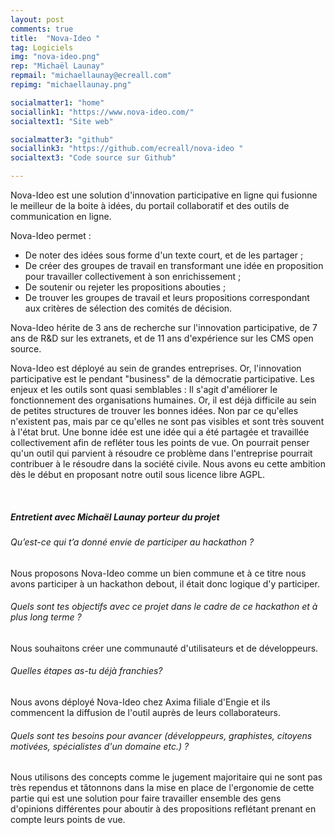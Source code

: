 ```yaml
---
layout: post
comments: true
title:  "Nova-Ideo "
tag: Logiciels
img: "nova-ideo.png"
rep: "Michaël Launay"
repmail: "michaellaunay@ecreall.com"
repimg: "michaellaunay.png"

socialmatter1: "home"
sociallink1: "https://www.nova-ideo.com/"
socialtext1: "Site web"

socialmatter3: "github"
sociallink3: "https://github.com/ecreall/nova-ideo "
socialtext3: "Code source sur Github"

---
```


Nova-Ideo est une solution d'innovation participative en ligne qui fusionne le meilleur de la boite à idées, du portail collaboratif et des outils de communication en ligne.

Nova-Ideo permet : 

- De noter des idées sous forme d'un texte court, et de les partager ; 
- De créer des groupes de travail en transformant une idée en proposition pour travailler collectivement à son enrichissement ; 
- De soutenir ou rejeter les propositions abouties ; 
- De trouver les groupes de travail et leurs propositions correspondant aux critères de sélection des comités de décision. 

Nova-Ideo hérite de 3 ans de recherche sur l'innovation participative, de 7 ans de R&D sur les extranets, et de 11 ans d'expérience sur les CMS open source. 

Nova-Ideo est déployé au sein de grandes entreprises. Or, l'innovation participative est le pendant "business" de la démocratie participative. Les enjeux et les outils sont quasi semblables : Il s'agit d'améliorer le fonctionnement des organisations humaines. Or, il est déjà difficile au sein de petites structures de trouver les bonnes idées. Non par ce qu'elles n'existent pas, mais par ce qu'elles ne sont pas visibles et sont très souvent à l'état brut. Une bonne idée est une idée qui a été partagée et travaillée 
collectivement afin de refléter tous les points de vue. On pourrait penser qu'un outil qui parvient à résoudre ce problème dans l'entreprise pourrait contribuer à le résoudre dans la société civile. Nous avons eu cette ambition dès le début en proposant notre outil sous licence libre AGPL.

<br>

##### Entretient avec Michaël Launay porteur du projet


###### Qu’est-ce qui t’a donné envie de participer au hackathon ? 
Nous proposons Nova-Ideo comme un bien commune et à ce titre nous avons participer à un hackathon debout, il était donc logique d'y participer. 

###### Quels sont tes objectifs avec ce projet dans le cadre de ce hackathon et à plus long terme ? 
Nous souhaitons créer une communauté d'utilisateurs et de développeurs. 

###### Quelles étapes as-tu déjà franchies? 
Nous avons déployé Nova-Ideo chez Axima filiale d'Engie et ils commencent la diffusion de l'outil auprès de leurs collaborateurs. 

###### Quels sont tes besoins pour avancer (développeurs, graphistes, citoyens motivées, spécialistes d'un domaine etc.) ? 
Nous utilisons des concepts comme le jugement majoritaire qui ne sont pas très rependus et tâtonnons dans la mise en place de l'ergonomie de cette partie qui est une solution pour faire travailler ensemble des gens d'opinions différentes pour aboutir à des propositions reflétant prenant en compte leurs points de vue. 
